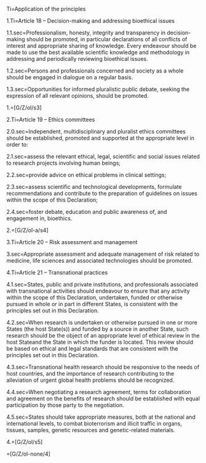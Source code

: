 
Ti=Application of the principles 

1.Ti=Article 18 – Decision-making and addressing bioethical issues 

1.1.sec=Professionalism, honesty, integrity and transparency in decision-making should be promoted, in particular declarations of all conflicts of interest and appropriate sharing of knowledge. Every endeavour should be made to use the best available scientific knowledge and methodology in addressing and periodically reviewing bioethical issues. 

1.2.sec=Persons and professionals concerned and society as a whole should be engaged in dialogue on a regular basis. 

1.3.sec=Opportunities for informed pluralistic public debate, seeking the expression of all relevant opinions, should be promoted. 

1.=[G/Z/ol/s3]

2.Ti=Article 19 – Ethics committees 

2.0.sec=Independent, multidisciplinary and pluralist ethics committees should be established, promoted and supported at the appropriate level in order to: 

2.1.sec=assess the relevant ethical, legal, scientific and social issues related to research projects involving human beings; 

2.2.sec=provide advice on ethical problems in clinical settings; 

2.3.sec=assess scientific and technological developments, formulate recommendations and contribute to the preparation of guidelines on issues within the scope of this Declaration; 

2.4.sec=foster debate, education and public awareness of, and engagement in, bioethics. 

2.=[G/Z/ol-a/s4]

3.Ti=Article 20 – Risk assessment and management 

3.sec=Appropriate assessment and adequate management of risk related to medicine, life sciences and associated technologies should be promoted. 

4.Ti=Article 21 – Transnational practices 

4.1.sec=States, public and private institutions, and professionals associated with transnational activities should endeavour to ensure that any activity within the scope of this Declaration, undertaken, funded or otherwise pursued in whole or in part in different States, is consistent with the principles set out in this Declaration. 

4.2.sec=When research is undertaken or otherwise pursued in one or more States (the host State(s)) and funded by a source in another State, such research should be the object of an appropriate level of ethical review in the host Stateand the State in which the funder is located. This review should be based on ethical and legal standards that are consistent with the principles set out in this Declaration. 

4.3.sec=Transnational health research should be responsive to the needs of host countries, and the importance of research contributing to the alleviation of urgent global health problems should be recognized. 

4.4.sec=When negotiating a research agreement, terms for collaboration and agreement on the benefits of research should be established with equal participation by those party to the negotiation. 

4.5.sec=States should take appropriate measures, both at the national and international levels, to combat bioterrorism and illicit traffic in organs, tissues, samples, genetic resources and genetic-related materials. 

4.=[G/Z/ol/s5]

=[G/Z/ol-none/4]